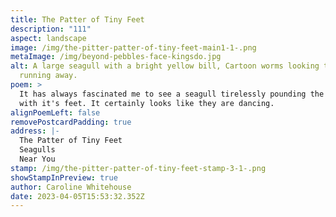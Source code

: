 ```yaml
---
title: The Patter of Tiny Feet
description: "111"
aspect: landscape
image: /img/the-pitter-patter-of-tiny-feet-main1-1-.png
metaImage: /img/beyond-pebbles-face-kingsdo.jpg
alt: A large seagull with a bright yellow bill, Cartoon worms looking terrified
  running away.
poem: >
  It has always fascinated me to see a seagull tirelessly pounding the ground
  with it's feet. It certainly looks like they are dancing.
alignPoemLeft: false
removePostcardPadding: true
address: |-
  The Patter of Tiny Feet
  Seagulls
  Near You
stamp: /img/the-pitter-patter-of-tiny-feet-stamp-3-1-.png
showStampInPreview: true
author: Caroline Whitehouse
date: 2023-04-05T15:53:32.352Z
---
```

